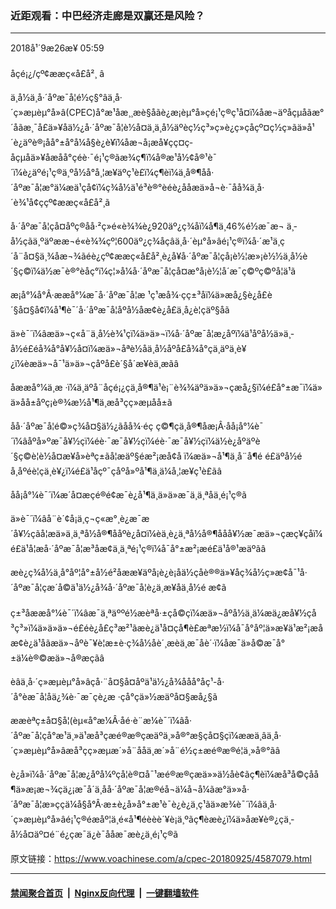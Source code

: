 ### 近距观看：中巴经济走廊是双赢还是风险？
------------------------

<div class="published">
 <span class="date" title="ä¸­å½æ¶é´">
  <time datetime="2018-09-26T05:59:12+08:00">
   2018å¹´9æ26æ¥ 05:59
  </time>
 </span>
</div>
<br/>
<div class="wsw">
 <span class="dateline">
  åçé¡¿/çº¢ææç«å£å²¸ â
 </span>
 <p>
  ä¸­å½ä¸å·´åºæ¯å¦é½ç§°âä¸­å·´ç»æµèµ°å»â(CPEC)å°æ¹åæ¸¸æè§åãè¿æ¡èµ°å»çé¡¹ç®ç¹å¤ï¼åæ¬äºåçµåãæ°´åãæ¸¯å£ä»¥åä½¿å·´åºæ¯å¦è½å¤ä¸ä¸­å½äºèç½ç³»ç»è¿ç»çåçº¤ç½ç»ãä»å¹´è¿äºè®¡åå°±å°å¼å§è¿è¥ï¼åæ¬å¡æå¥çç¤ç­åçµåä»¥åæåå°çéè·¯é¡¹ç®ãæ¾ç¶ï¼å®æ¹å½¢å®¹è¯´ï¼è¿äºé¡¹ç®ä¸ºå½å°å¸¦æ¥äºç¹è£ï¼ç¶èï¼ä¸å®¶åå·´åºæ¯å¦æ°ä¼æä¹çå¢ï¼ç¾å½ä¹é³è®°èéè¿ååæä»å¬è·¯åå¾ä¸­å·´è¾¹å¢ççº¢ææç«å£å²¸ã
 </p>
 <p>
  å·´åºæ¯å¦çå¤åºç®åå·²ç»é«è¾¾è¿920äº¿ç¾åï¼å¶ä¸­46%é½æ¯æ¬ ä¸­å½çãä¸ºäºææ¬é«è¾¾çº¦600äº¿ç¾åçâä¸­å·´èµ°å»âé¡¹ç®ï¼å·´æ¹ä¸ç´å¨å¤§ä¸¾åæ¬¾ãéè¿çº¢ææç«å£å²¸è¿å¥å·´åºæ¯å¦çå¡è½¦æ»¡è½½ä¸­å½è´§ç©ï¼ä½æ¯è®°èåç°ï¼ç¦»å¼å·´åºæ¯å¦çå¤æ°å¡è½¦å´æ¯ç©ºç©ºå¦ä¹ã
 </p>
 <p>
  æ¡å°¼å°Â·ææå°¼æ¯å·´åºæ¯å¦æ ¹ç¹æå¾·çç±³åï¼ä»æå¿§è¿å£è´§å¤§å¢ï¼å¹¶è¯´å·´åºæ¯å¦åºå½åæ­¢è¿å£ä¸å¿è¦çäº§åã
 </p>
 <p>
  ä»è¯´ï¼âæä»¬ç«å¨ä¸­å½è¾¹çï¼ä»ä»¬ï¼å·´åºæ¯å¦æ¿åºï¼ä¹åºå½ä»ä¸­å½é£éå¾å°å¥½å¤ï¼æä»¬åªè½åä¸­å½åºå£å¾å°çä¸äºä¸è¥¿ï¼èæä»¬å¯¹ä»ä»¬çåºå£è´§å´æ¥èä¸æãâ
 </p>
 <p>
  åææå°¼ä¸æ ·ï¼ä¸äºå¨åçé¡¿çä¸å®¶ä¹è¡¨è¾¾äºä»ä»¬çæå¿§ï¼é£å°±æ¯ï¼ä»ä»åå±åºç¡è®¾æ½å¹¶ä¸æå³çç»æµåå±ã
 </p>
 <p>
  åå·´åºæ¯å¦é©»ç¾å¤§ä½¿ãåå¾·éç ç©¶çä¸å®¶åæ¡Â·åå¡å°¼è¯´ï¼âåºå»ºæ¯å¥½çï¼éè·¯æ¯å¥½çï¼éè·¯æ¯å¥½çï¼ä½è¿åºäºè´§ç©è¦è½å¤æ¥å»èªç±ãå¦æäº§éæ²¡æå¢å ï¼æä»¬å¹¶ä¸å¨å¶é é£äºå½éå¸åºéè¦çä¸è¥¿ï¼é£ä¹åçº¯çåºå»ºå¹¶ä¸ä¼å¸¦æ¥ç¹è£ãâ
 </p>
 <p>
  åå¡å°¼è¯´ï¼æ´å¤æçé®é¢æ¯è¿å¹¶ä¸ä»ä»æ¯ä¸ä¸ªåä¸é¡¹ç®ã
 </p>
 <p>
  ä»è¯´ï¼âå¨è´¢å¡ä¸ç¬ç«æ°¸è¿æ¯æ´å¥½çãå¦æä»ä¸ä¸ªå½å®¶ååºè¿å¤ï¼èä¸è¿ä¸ªå½å®¶ååå¥½æ¯æä»¬çæç¥çåï¼é£ä¹å¦æå·´åºæ¯å¦æ³åæ­¢ä¸ä¸ªé¡¹ç®ï¼å¯å°±æ²¡æé£ä¹å®¹æäºãâ
 </p>
 <p>
  æè¿ç¾å½ä¸å°åº¦å°±å½é²åææ¥äºå¡è¿è¡åä½çåè®®ä»¥åç¾å½ç»æ­¢å¯¹å·´åºæ¯å¦çæ´å©ä¹ä½¿å¾å·´åºæ¯å¦è¿ä¸æ­¥åä¸­å½é æ¢ã
  <br/>
  <br/>
  ç±³åææå°¼è¯´ï¼âæ¯ä¸ªäººé½æèªå·±çå©çï¼æä»¬åºå½ä¸ä¼æä¿æå¥½çå³ç³»ï¼ä»ä»ä»¬é£éè¿å£ç³æ²¹ãæè¿ä¹å¤çå¶è£æªæ½ï¼å¯å°åº¦ä»æ¥ä¹æ²¡æåæ­¢è¿ä¹åãæä»¬åºè¯¥è¦æ±è·ç¾å½åè´¸æèä¸æ¯åè´·ï¼åæ¯ä»å©æ¯å°±ä¼è®©æä»¬å®æçãâ
 </p>
 <p>
  èâä¸­å·´ç»æµèµ°å»âçå·¨å¤§å¤åºä¹ä½¿å¾ååå°åç¹-å·´å°èæ¯å¦åä¿¾è·¯æ¯çè¿æ ·çå°çä»½æäºå¤§æå¿§ã
 </p>
 <p>
  ææèªç±å¤§å­¦(èµ«å°æ¼Â·åé·è¨æ¼è¯´ï¼âå·´åºæ¯å¦çå°æ¹ä¸»ä¹æå³çæé®æ®çæäºä¸»å®°æ§çå¤§çï¼ææä¸âä¸­å·´ç»æµèµ°å»âæå³çç»æµæ´»å¨ååä¸æ´»å¨é½ç±æé®æ®é¦ä¸»å®°ãâ
 </p>
 <p>
  è¿å»ï¼å·´åºæ¯å¦æ¿åºå¼ºçå¦è®¤å¯¹æé®æ®çæä»»ä½åè¢ãç¶èï¼æå³å©çåå¶ä»æ¡æ¬¾ç­ä¿¡æ¯å´ä¸åå·´åºæ¯å¦æ®éå¬ä¼å¬å¼ãæ°ä»»å·´åºæ¯å¦æ»ççä¼å§å°Â·æ±è¿å»å°±æ¹è¯è¿è¿ä¸ç¹ãä»æ¾è¯´ï¼âä¸­å·´ç»æµèµ°å»âé¡¹ç®éæåº¦ä¸é«å¹¶éèèè´¥è¡ä¸ºãç¶èæè¿ï¼ä»åæ¥è®¿çä¸­å½å¤äº¤é¨é¿çæ¯ä¿è¯ååæ¯æè¿ä¸é¡¹ç®ã
 </p>
 <p>
 </p>
</div>

原文链接：https://www.voachinese.com/a/cpec-20180925/4587079.html


------------------------
#### [禁闻聚合首页](https://github.com/gfw-breaker/banned-news/blob/master/README.md) &nbsp;|&nbsp; [Nginx反向代理](https://github.com/gfw-breaker/open-proxy/blob/master/README.md) &nbsp;|&nbsp;  [一键翻墙软件](https://github.com/gfw-breaker/nogfw/blob/master/README.md)
